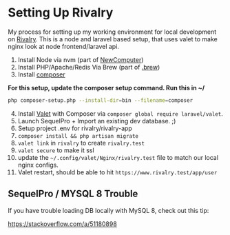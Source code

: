 # Setting Up Rivalry

My process for setting up my working environment for local development on [Rivalry](www.rivalry.com). This is a node and laravel based setup, that uses valet to make nginx look at node frontend/laravel api.

1. Install Node via nvm (part of [NewComputer](./NewComputer.md))
2. Install PHP/Apache/Redis Via Brew (part of [.brew](./.brew))
3. Install [composer](https://getcomposer.org/doc/00-intro.md)

**For this setup, update the composer setup command. Run this in ~/**

```bash
php composer-setup.php --install-dir=bin --filename=composer
```

4. Install [Valet](https://laravel.com/docs/6.x/valet) with Composer via `composer global require laravel/valet`.
5. Launch SequelPro + Import an existing dev database. ;)
6. Setup project .env for rivalry/rivalry-app
7. `composer install && php artisan migrate`
8. `valet link` in `rivalry` to create `rivalry.test`
9. `valet secure` to make it ssl
10. update the `~/.config/valet/Nginx/rivalry.test` file to match our local nginx configs.
11. Valet restart, should be able to hit `https://www.rivalry.test/app/user`


## SequelPro / MYSQL 8 Trouble

If you have trouble loading DB locally with MySQL 8, check out this tip:

https://stackoverflow.com/a/51180898